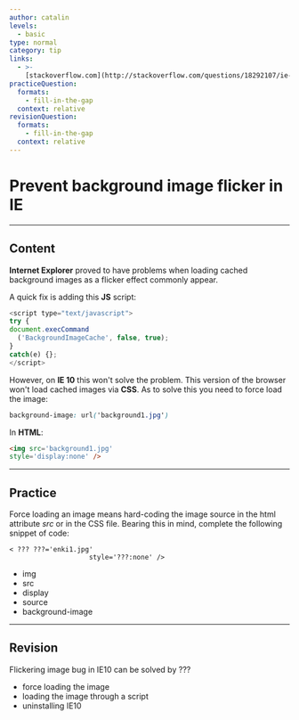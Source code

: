 ```yaml
---
author: catalin
levels:
  - basic
type: normal
category: tip
links:
  - >-
    [stackoverflow.com](http://stackoverflow.com/questions/18292107/ie-background-flicker){website}
practiceQuestion:
  formats:
    - fill-in-the-gap
  context: relative
revisionQuestion:
  formats:
    - fill-in-the-gap
  context: relative
---
```


# Prevent background image flicker in **IE**


---

## Content

**Internet Explorer** proved to have problems when loading cached background images as a flicker effect commonly appear.

A quick fix is adding this **JS** script:

```javascript
<script type="text/javascript">
try {
document.execCommand
  ('BackgroundImageCache', false, true);
}
catch(e) {};
</script>

```

However, on **IE 10** this won't solve the problem. This version of the browser won't load cached images via **CSS**. As to solve this you need to force load the image:

```css
background-image: url('background1.jpg')

```

  In **HTML**:

```html
<img src='background1.jpg' 
style='display:none' />

```


---

## Practice

Force loading an image means hard-coding the image source in the html attribute *src* or in the CSS file. Bearing this in mind, complete the following snippet of code:

    < ??? ???='enki1.jpg' 
                        style='???:none' />

- img
- src
- display
- source
- background-image


---

## Revision

Flickering image bug in IE10 can be solved by ???

- force loading the image
- loading the image through a script
- uninstalling IE10
